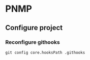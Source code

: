 # PNMP

## Configure project
### Reconfigure githooks
```shell
git config core.hooksPath .githooks
```